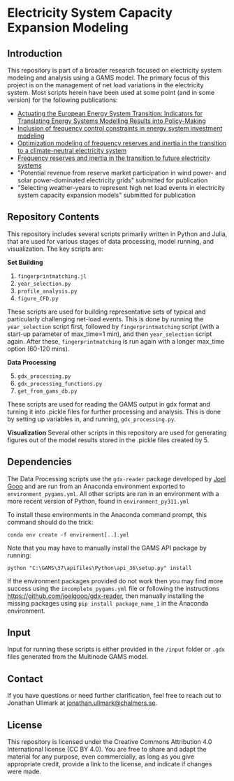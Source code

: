 # Electricity System Capacity Expansion Modeling

## Introduction

This repository is part of a broader research focused on electricity system modeling and analysis using a GAMS model. The primary focus of this project is on the management of net load variations in the electricity system. Most scripts herein have been used at some point (and in some version) for the following publications:  
- [Actuating the European Energy System Transition: Indicators for Translating Energy Systems Modelling Results into Policy-Making](https://doi.org/10.3389/fenrg.2021.677208)  
- [Inclusion of frequency control constraints in energy system investment modeling](https://doi.org/10.1016/j.renene.2021.03.114)  
- [Optimization modeling of frequency reserves and inertia in the transition to a climate-neutral electricity system](https://research.chalmers.se/en/publication/530495)  
- [Frequency reserves and inertia in the transition to future electricity systems](https://doi.org/10.1007/s12667-023-00568-1)  
- "Potential revenue from reserve market participation in wind power- and solar power-dominated electricity grids" submitted for publication  
- "Selecting weather-years to represent high net load events in electricity system capacity expansion models" submitted for publication


## Repository Contents

This repository includes several scripts primarily written in Python and Julia, that are used for various stages of data processing, model running, and visualization. The key scripts are:

**Set Building**

1.  `fingerprintmatching.jl`
2.  `year_selection.py`
3.  `profile_analysis.py`
4.  `figure_CFD.py`

These scripts are used for building representative sets of typical and particularly challenging net-load events. This is done by running the `year_selection` script first, followed by `fingerprintmatching` script (with a start-up parameter of max_time=1 min), and then `year_selection` script again. After these, `fingerprintmatching` is run again with a longer max_time option (60-120 mins). 

**Data Processing** 

5.  `gdx_processing.py`
6.  `gdx_processing_functions.py`
7.  `get_from_gams_db.py`

These scripts are used for reading the GAMS output in gdx format and turning it into .pickle files for further processing and analysis. This is done by setting up variables in, and running, `gdx_processing.py`.

**Visualization** Several other scripts in this repository are used for generating figures out of the model results stored in the .pickle files created by 5.


## Dependencies

The Data Processing scripts use the `gdx-reader` package developed by [Joel Goop](https://github.com/joelgoop/gdx-reader) and are run from an Anaconda environment exported to `environment_pygams.yml`. All other scripts are ran in an environment with a more recent version of Python, found in `environment_py311.yml`

To install these environments in the Anaconda command prompt, this command should do the trick:
```
conda env create -f environment[..].yml
```
Note that you may have to manually install the GAMS API package by running: 
```
python "C:\GAMS\37\apifiles\Python\api_36\setup.py" install
```

If the environment packages provided do not work then you may find more success using the `incomplete_pygams.yml` file or following the instructions https://github.com/joelgoop/gdx-reader, then manually installing the missing packages using `pip install package_name_1` in the Anaconda environment.

## Input 

Input for running these scripts is either provided in the `/input` folder or `.gdx` files generated from the Multinode GAMS model. 

## Contact

If you have questions or need further clarification, feel free to reach out to Jonathan Ullmark at <ins>jonathan.ullmark@chalmers.se</ins>.

## License

This repository is licensed under the Creative Commons Attribution 4.0 International license (CC BY 4.0). You are free to share and adapt the material for any purpose, even commercially, as long as you give appropriate credit, provide a link to the license, and indicate if changes were made.

